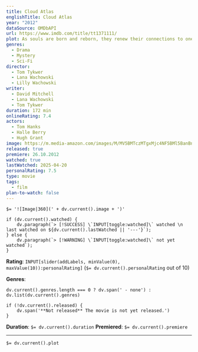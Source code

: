 ```yaml
---
title: Cloud Atlas
englishTitle: Cloud Atlas
year: "2012"
dataSource: OMDbAPI
url: https://www.imdb.com/title/tt1371111/
plot: As souls are born and reborn, they renew their connections to one another throughout the ages.
genres:
  - Drama
  - Mystery
  - Sci-Fi
director:
  - Tom Tykwer
  - Lana Wachowski
  - Lilly Wachowski
writer:
  - David Mitchell
  - Lana Wachowski
  - Tom Tykwer
duration: 172 min
onlineRating: 7.4
actors:
  - Tom Hanks
  - Halle Berry
  - Hugh Grant
image: https://m.media-amazon.com/images/M/MV5BMTczMTgxMjc4NF5BMl5BanBnXkFtZTcwNjM5MTA2OA@@._V1_SX300.jpg
released: true
premiere: 26.10.2012
watched: true
lastWatched: 2025-04-20
personalRating: 7.5
type: movie
tags:
  - film
plan-to-watch: false
---
```

`$= '![Image|360](' + dv.current().image + ')'`
```dataviewjs
if (dv.current().watched) {
	dv.paragraph(`> [!SUCCESS] \`INPUT[toggle:watched]\` watched \n last watched on ${dv.current().lastWatched || '---'}`);
} else {
	dv.paragraph(`> [!WARNING] \`INPUT[toggle:watched]\` not yet watched`);
}
```

**Rating**:  `INPUT[slider(addLabels, minValue(0), maxValue(10)):personalRating]` (`$= dv.current().personalRating` out of 10)

**Genres**:
```dataviewjs
dv.current().genres.length === 0 ? dv.span(' - none') : dv.list(dv.current().genres)
```

```dataviewjs
if (!dv.current().released) {
	dv.span('**Not released** The movie is not yet released.')
}
```

**Duration**:  `$= dv.current().duration`
**Premiered**: `$= dv.current().premiere`

____

`$= dv.current().plot`
